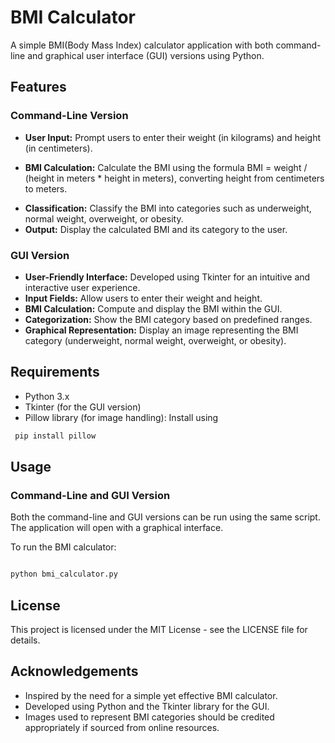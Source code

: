 # BMI Calculator

A simple BMI(Body Mass Index) calculator application with both command-line and graphical user interface (GUI) versions using Python.

## Features

### Command-Line Version

- **User Input:** Prompt users to enter their weight (in kilograms) and height (in centimeters).
+ **BMI Calculation:** Calculate the BMI using the formula BMI = weight / (height in meters * height in meters), converting height from centimeters to meters.
- **Classification:** Classify the BMI into categories such as underweight, normal weight, overweight, or obesity.
- **Output:** Display the calculated BMI and its category to the user.

### GUI Version
- **User-Friendly Interface:** Developed using Tkinter for an intuitive and interactive user experience.
- **Input Fields:** Allow users to enter their weight and height.
- **BMI Calculation:** Compute and display the BMI within the GUI.
- **Categorization:** Show the BMI category based on predefined ranges.
- **Graphical Representation:** Display an image representing the BMI category (underweight, normal weight, overweight, or obesity).

## Requirements
- Python 3.x
- Tkinter (for the GUI version)
- Pillow library (for image handling): Install using
 ```sh
  pip install pillow
```
## Usage

### Command-Line and GUI Version

Both the command-line and GUI versions can be run using the same script. The application will open with a graphical interface.

To run the BMI calculator:

```sh

python bmi_calculator.py

```
## License

This project is licensed under the MIT License - see the LICENSE file for details.

## Acknowledgements

- Inspired by the need for a simple yet effective BMI calculator.
- Developed using Python and the Tkinter library for the GUI.
- Images used to represent BMI categories should be credited appropriately if sourced from online resources.
